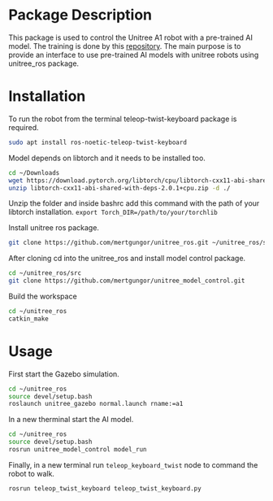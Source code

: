 # Package Description

This package is used to control the Unitree A1 robot with a pre-trained AI model. The training is done by this [repository](https://github.com/leggedrobotics/legged_gym). The main purpose is to provide an interface to use pre-trained AI models with unitree robots using unitree_ros package.

# Installation

To run the robot from the terminal teleop-twist-keyboard package is required.

```bash
sudo apt install ros-noetic-teleop-twist-keyboard
```

Model depends on libtorch and it needs to be installed too.
```bash
cd ~/Downloads
wget https://download.pytorch.org/libtorch/cpu/libtorch-cxx11-abi-shared-with-deps-2.0.1%2Bcpu.zip
unzip libtorch-cxx11-abi-shared-with-deps-2.0.1+cpu.zip -d ./
```
Unzip the folder and inside bashrc add this command with the path of your libtorch installation. `export Torch_DIR=/path/to/your/torchlib`

Install unitree ros package. 

```bash
git clone https://github.com/mertgungor/unitree_ros.git ~/unitree_ros/src --recurse-submodules
```

After cloning cd into the unitree_ros and install model control package.

```bash
cd ~/unitree_ros/src
git clone https://github.com/mertgungor/unitree_model_control.git
```

Build the workspace
```bash
cd ~/unitree_ros
catkin_make
```


# Usage

First start the Gazebo simulation.

```bash
cd ~/unitree_ros
source devel/setup.bash
roslaunch unitree_gazebo normal.launch rname:=a1
```

In a new therminal start the AI model.

```bash
cd ~/unitree_ros
source devel/setup.bash
rosrun unitree_model_control model_run
```

Finally, in a new terminal run `teleop_keyboard_twist` node to command the robot to walk. 

```bash
rosrun teleop_twist_keyboard teleop_twist_keyboard.py
```